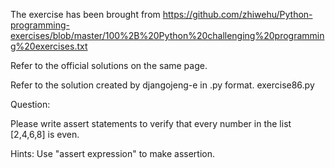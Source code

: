 The exercise has been brought from https://github.com/zhiwehu/Python-programming-exercises/blob/master/100%2B%20Python%20challenging%20programming%20exercises.txt

Refer to the official solutions on the same page.

Refer to the solution created by djangojeng-e in .py format. exercise86.py

Question:


Please write assert statements to verify that every number in the list [2,4,6,8] is even.



Hints:
Use "assert expression" to make assertion.
